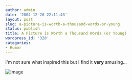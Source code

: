```yaml
---
author: admin
date: '2004-12-20 22:11:43'
layout: post
slug: a-picture-is-worth-a-thousand-words-or-young
status: publish
title: A Picture is Worth a Thousand Words (or Young)
wordpress_id: '328'
categories:
- Humor
---
```


I'm not sure what inspired this but I find it **very** amusing...

![image](http://www.zhangzhung.net/lj/spacemountain.jpg)

